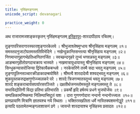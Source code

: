```yaml
---
title: नृसिंहमङ्गलम्
unicode_script: devanagari

practice_weight: 0
---
```


अथ राजारामजशङ्करकृतन् नृसिंहमङ्गलम् [हरिहरपुर](https://en.wikipedia.org/wiki/Hariharapura)-शारदापीठाय रचितम्।  

तुङ्गापरिसरागारस्फारशृङ्गारकेलये । श्रीभुजाश्लेषमुग्धाय श्रीनृसिंहाय मङ्गलम् ॥१॥  
समस्तदनुजाटोपतमस्ततिविभेदिने । नखेन्दुकान्तिसन्तत्या श्रीनृसिंहाय मङ्गलम् ॥२॥  
निगमान्तगुहागर्भप्रतिध्वनितगर्जित । स्वच्छन्दनृहरे तुभ्यं भगवन्नस्तु मङ्गलम् ॥३॥  
आडम्बरगृहीतोग्रगदाचक्राय भास्वते । नखमात्रायुधायास्तु श्रीनृसिंहाय मङ्गलम् ॥४॥  
सिन्धुकन्यासरोजिन्या द्विरेफायैकबन्धवे । नरकेसरिणे तस्मै सदा भवतु मङ्गलम् ॥५॥  
तुङ्गापुलिनसञ्चारक्रीडाकादम्बयोषिते । श्रीमत्यै शारदादेव्यै शश्वद्भवतु मङ्गलम् ॥६॥  
शुकपुस्तकरुद्राक्षगुणोज्ज्वलकरे परे । शारदे त्रिजगन्मातस्तुभ्यं भवतु मङ्गलम् ॥७॥  
शारदे शङ्कराचार्यसपर्यारसरञ्जिते । दक्षतीर्थजनस्तोमस्तुते मङ्गलमस्तु ते ॥८॥  
सभाविद्योतिनी विद्या प्रतिभा प्रतिभारति । प्रकर्षो हृदि हर्षस्य प्रधने भुजयोर्जयः ॥९॥  
सम्पन्निकामनिष्कम्पा निलिम्पाभिष्टुतं यशः । दारा गुणगणोदारा नन्दनो नन्दनोज्ज्वलः ॥१०॥  
प्राणप्रायाणि मित्राणि ज्ञातयश्च नये स्थिताः । भक्तिरस्खलिता धर्मे नास्तिक्यशमनोद्धुरे ॥११॥  
इत्यादि पठतामेतन्मङ्गलाशासनं प्रगे । जायन्ते शारदायाश्च नृसिंहस्य प्रसादतः ॥१२॥